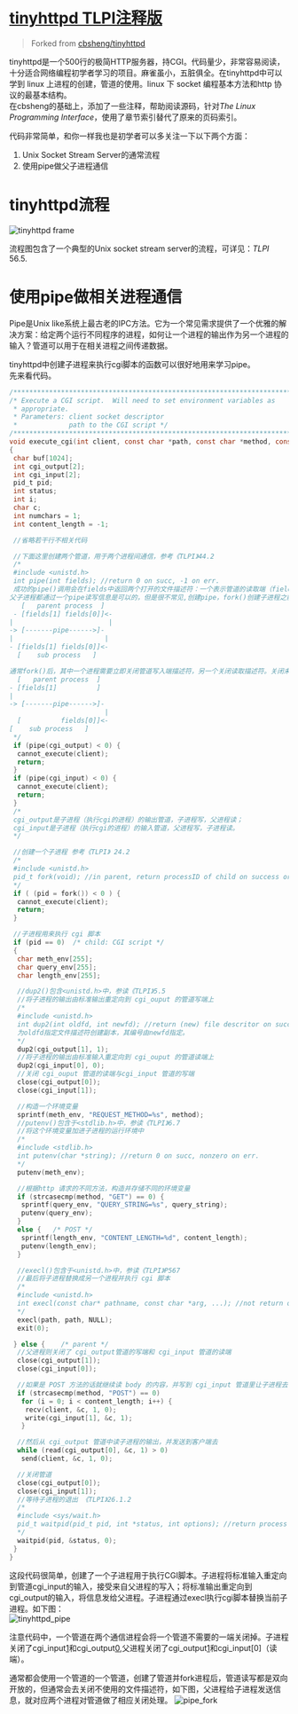 # [tinyhttpd TLPI注释版](https://github.com/conndots/tinyhttpd)
> Forked from [cbsheng/tinyhttpd](https://github.com/cbsheng/tinyhttpd)  

tinyhttpd是一个500行的极简HTTP服务器，持CGI。代码量少，非常容易阅读，十分适合网络编程初学者学习的项目。麻雀虽小，五脏俱全。在tinyhttpd中可以学到 linux 上进程的创建，管道的使用。linux 下 socket 编程基本方法和http 协议的最基本结构。  
在cbsheng的基础上，添加了一些注释，帮助阅读源码，针对*The Linux Programming Interface*，使用了章节索引替代了原来的页码索引。  

代码非常简单，和你一样我也是初学者可以多关注一下以下两个方面：
1. Unix Socket Stream Server的通常流程  
2. 使用pipe做父子进程通信
# tinyhttpd流程    
![tinyhttpd frame](http://7xiub6.com1.z0.glb.clouddn.com/tinyhttpd.png)

流程图包含了一个典型的Unix socket stream server的流程，可详见：*TLPI* 56.5.  

# 使用pipe做相关进程通信
Pipe是Unix like系统上最古老的IPC方法。它为一个常见需求提供了一个优雅的解决方案：给定两个运行不同程序的进程，如何让一个进程的输出作为另一个进程的输入？管道可以用于在相关进程之间传递数据。  

tinyhttpd中创建子进程来执行cgi脚本的函数可以很好地用来学习pipe。  
先来看代码。  

```c
/**********************************************************************/
/* Execute a CGI script.  Will need to set environment variables as
 * appropriate.
 * Parameters: client socket descriptor
 *             path to the CGI script */
/**********************************************************************/
void execute_cgi(int client, const char *path, const char *method, const char *query_string)
{
 char buf[1024];
 int cgi_output[2];
 int cgi_input[2];
 pid_t pid;
 int status;
 int i;
 char c;
 int numchars = 1;
 int content_length = -1;

 //省略若干行不相关代码

 //下面这里创建两个管道，用于两个进程间通信，参考《TLPI》44.2
 /*
 #include <unistd.h>
 int pipe(int fields); //return 0 on succ, -1 on err.
 成功的pipe()调用会在fields中返回两个打开的文件描述符：一个表示管道的读取端（fields[0]），另一个表示写入端（fields[1]）。
父子进程都通过一个pipe读写信息是可以的，但是很不常见,创建pipe，fork()创建子进程之前：
   [   parent process  ]
 - [fields[1] fields[0]]<-
|                        |
-> [-------pipe------>]-
|                       |
- [fields[1] fields[0]]<-
  [    sub process   ]

通常fork()后，其中一个进程需要立即关闭管道写入端描述符，另一个关闭读取描述符。关闭未使用描述符之后：
  [   parent process  ]
- [fields[1]          ]
|
-> [-------pipe------>]-
                        |
  [          fields[0]]<-
[    sub process   ]
 */
 if (pipe(cgi_output) < 0) {
  cannot_execute(client);
  return;
 }
 if (pipe(cgi_input) < 0) {
  cannot_execute(client);
  return;
 }
 /*
 cgi_output是子进程（执行cgi的进程）的输出管道，子进程写，父进程读；
 cgi_input是子进程（执行cgi的进程）的输入管道，父进程写，子进程读。
 */

 //创建一个子进程 参考《TLPI》 24.2
 /*
 #include <unistd.h>
 pid_t fork(void); //in parent, return processID of child on success or -1 on error; in successfully created child: always return 0
 */
 if ( (pid = fork()) < 0 ) {
  cannot_execute(client);
  return;
 }

 //子进程用来执行 cgi 脚本
 if (pid == 0)  /* child: CGI script */
 {
  char meth_env[255];
  char query_env[255];
  char length_env[255];

  //dup2()包含<unistd.h>中，参读《TLPI》5.5
  //将子进程的输出由标准输出重定向到 cgi_ouput 的管道写端上
  /*
  #include <unistd.h>
  int dup2(int oldfd, int newfd); //return (new) file descritor on succ, -1 on err
  为oldfd指定文件描述符创建副本，其编号由newfd指定。
  */
  dup2(cgi_output[1], 1);
  //将子进程的输出由标准输入重定向到 cgi_ouput 的管道读端上
  dup2(cgi_input[0], 0);
  //关闭 cgi_ouput 管道的读端与cgi_input 管道的写端
  close(cgi_output[0]);
  close(cgi_input[1]);

  //构造一个环境变量
  sprintf(meth_env, "REQUEST_METHOD=%s", method);
  //putenv()包含于<stdlib.h>中，参读《TLPI》6.7
  //将这个环境变量加进子进程的运行环境中
  /*
  #include <stdlib.h>
  int putenv(char *string); //return 0 on succ, nonzero on err.
  */
  putenv(meth_env);

  //根据http 请求的不同方法，构造并存储不同的环境变量
  if (strcasecmp(method, "GET") == 0) {
   sprintf(query_env, "QUERY_STRING=%s", query_string);
   putenv(query_env);
  }
  else {   /* POST */
   sprintf(length_env, "CONTENT_LENGTH=%d", content_length);
   putenv(length_env);
  }

  //execl()包含于<unistd.h>中，参读《TLPI》P567
  //最后将子进程替换成另一个进程并执行 cgi 脚本
  /*
  #include <unistd.h>
  int execl(const char* pathname, const char *arg, ...); //not return on succ;return -1 on error.
  */
  execl(path, path, NULL);
  exit(0);

 } else {    /* parent */
  //父进程则关闭了 cgi_output管道的写端和 cgi_input 管道的读端
  close(cgi_output[1]);
  close(cgi_input[0]);

  //如果是 POST 方法的话就继续读 body 的内容，并写到 cgi_input 管道里让子进程去读
  if (strcasecmp(method, "POST") == 0)
   for (i = 0; i < content_length; i++) {
    recv(client, &c, 1, 0);
    write(cgi_input[1], &c, 1);
   }

  //然后从 cgi_output 管道中读子进程的输出，并发送到客户端去
  while (read(cgi_output[0], &c, 1) > 0)
   send(client, &c, 1, 0);

  //关闭管道
  close(cgi_output[0]);
  close(cgi_input[1]);
  //等待子进程的退出 《TLPI》26.1.2
  /*
  #include <sys/wait.h>
  pid_t waitpid(pid_t pid, int *status, int options); //return process ID of child, 0, or -1 on err.
  */
  waitpid(pid, &status, 0);
 }
}
```   


这段代码很简单，创建了一个子进程用于执行CGI脚本。子进程将标准输入重定向到管道cgi_input的输入，接受来自父进程的写入；将标准输出重定向到cgi_output的输入，将信息发给父进程。子进程通过execl执行cgi脚本替换当前子进程。如下图：  
![tinyhttpd_pipe](http://7xiub6.com1.z0.glb.clouddn.com/tinyhttpd_pipe.png)

注意代码中，一个管道在两个通信进程会将一个管道不需要的一端关闭掉。子进程关闭了cgi_input[1](写端)和cgi_output[0](读端),父进程关闭了cgi_output[1](写端)和cgi_input[0]（读端）。

通常都会使用一个管道的一个管道，创建了管道并fork进程后，管道读写都是双向开放的，但通常会去关闭不使用的文件描述符，如下图，父进程给子进程发送信息，就对应两个进程对管道做了相应关闭处理。
![pipe_fork](http://7xiub6.com1.z0.glb.clouddn.com/fork_pipe.png)
